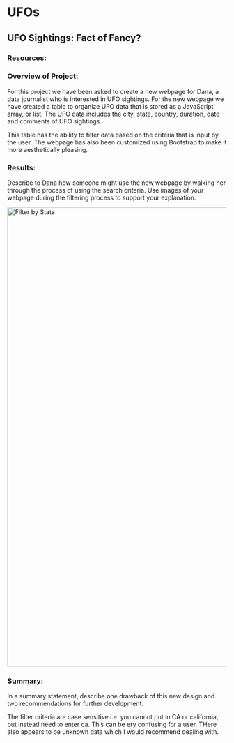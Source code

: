 # UFOs
## UFO Sightings: Fact of Fancy?

### Resources: 

### Overview of Project: 

For this project we have been asked to create a new webpage for Dana, a data journalist who is interested in UFO sightings. For the new webpage we have created a table to organize UFO data that is stored as a JavaScript array, or list. The UFO data includes the city, state, country, duration, date  and comments of UFO sightings. 

This table has the ability to filter data based on the criteria that is input by the user. The webpage has also been customized using Bootstrap to make it more aesthetically pleasing. 

### Results: 
Describe to Dana how someone might use the new webpage by walking her through the process of using the search criteria. Use images of your webpage during the filtering process to support your explanation.

<img width="1053" alt="Filter by State " src="https://user-images.githubusercontent.com/79999761/120122152-fa45df80-c15b-11eb-9baf-6be84d048a85.png">




### Summary:
In a summary statement, describe one drawback of this new design and two recommendations for further development.


The filter criteria are case sensitive i.e. you cannot put in CA or california, but instead need to enter ca. This can be ery confusing for a user. THere also appears to be unknown data which I would recommend dealing with. 

